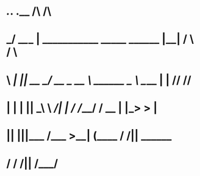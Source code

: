 #
#    _____._____.                                        .__    /\           /\  
#  _/ ____\__\_ |__   ___________          _____  ______ |__|  /  \         /  \ 
#  \   __\|  || __ \_/ __ \_  __ \  ______ \__  \ \____ \|  |  \/\/         \/\/ 
#   |  |  |  || \_\ \  ___/|  | \/ /_____/  / __ \|  |_> >  |                    
#   |__|  |__||___  /\___  >__|            (____  /   __/|__|        ______      
#                 \/     \/                     \/|__|              /_____/      
